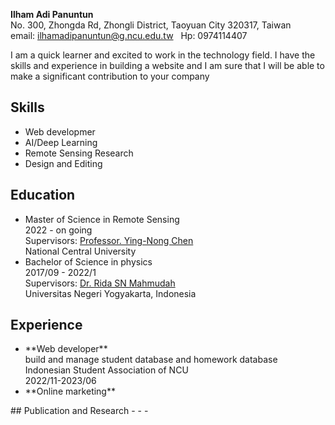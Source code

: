 **Ilham Adi Panuntun** <br/>
No. 300, Zhongda Rd, Zhongli District, Taoyuan City 320317, Taiwan <br/>
email: ilhamadipanuntun@g.ncu.edu.tw &nbsp;&nbsp;Hp: 0974114407

I am a quick learner and excited to work in the technology field. I have the skills and experience in building a website and I am sure that I will be able to make a significant contribution to your company

## Skills
<ul>
  <li>
    Web developmer
  </li>
  <li>
    AI/Deep Learning
  </li>
  <li>
    Remote Sensing Research
  </li>
  <li>
    Design and Editing
  </li>
</ul>

## Education
<ul>
  <li>
    Master of Science in Remote Sensing <br/>
    2022 - on going <br/>
    Supervisors: <a href="https://sites.google.com/view/yingnongchen">Professor. Ying-Nong Chen</a><br/>
    National Central University
  </li>
  <li>
    Bachelor of Science in physics<br/>
    2017/09 - 2022/1 <br/>
  Supervisors: <a href="https://scholar.google.com/citations?user=bHAb5YsAAAAJ&hl=en&oi=sra">Dr. Rida SN Mahmudah</a> <br/>
  Universitas Negeri Yogyakarta, Indonesia <br/>
    
  </li>
</ul>

## Experience
<ul>
<li>
  **Web developer**
  <br/>build and manage student database and homework database
  <br/>Indonesian Student Association of NCU
  <br/>2022/11-2023/06
</li>
  <li>
    **Online marketing**
    <br
  </li>
</ul>
## Publication and Research
-
-
-

